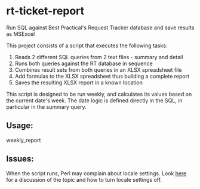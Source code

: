 # rt-ticket-report
Run SQL against Best Practical's Request Tracker database and save results as MSExcel

This project consists of a script that executes the following tasks:

1. Reads 2 different SQL queries from 2 text files - summary and detail
2. Runs both queries against the RT database in sequence
3. Combines result sets from both queries in an XLSX spreadsheet file
4. Add formulas to the XLSX spreadsheet thus building a complete report
5. Saves the resulting XLSX report in a known location

This script is designed to be run weekly, and calculates its values based on the current date's week.
The date logic is defined directly in the SQL, in particular in the summary query.

## Usage:
weekly_report

## Issues:
When the script runs, Perl may complain about locale settings.
Look [here](https://sskaje.me/2014/01/lc-ctype-issue/) for a discussion of the topic and how to turn locale settings off.
